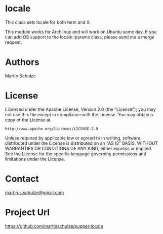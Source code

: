 # locale #

This class sets locale for both term and X.

This module works for Archlinux and will work on Ubuntu some day. If you can add OS support to the locale::params class, please send me a merge request.

# Authors #
Martin Schulze

# License #
Licensed under the Apache License, Version 2.0 (the "License");
you may not use this file except in compliance with the License.
You may obtain a copy of the License at

    http://www.apache.org/licenses/LICENSE-2.0

Unless required by applicable law or agreed to in writing, software
distributed under the License is distributed on an "AS IS" BASIS,
WITHOUT WARRANTIES OR CONDITIONS OF ANY KIND, either express or implied.
See the License for the specific language governing permissions and
limitations under the License.

# Contact #
martin.s.schulze@gmail.com

# Project Url # 
https://github.com/martinschulze/puppet-locale

